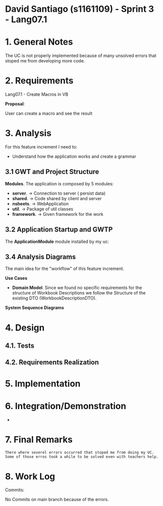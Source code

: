 **David Santiago** (s1161109) - Sprint 3 - Lang07.1
===============================

# 1. General Notes

The UC is not properly implemented because of many unsolved errors that stoped me from developing more code.

# 2. Requirements

Lang07.1 - Create Macros in VB



**Proposal**:

  User can create a macro and see the result


# 3. Analysis

For this feature increment I need to:

- Understand how the application works and create a grammar



## 3.1 GWT and Project Structure

**Modules**. The application is composed by 5 modules:


- **server**. -> Connection to server ( persist data)
- **shared**. -> Code shared by client and server
- **nsheets**. -> WebApplication
- **util**. -> Package of util classes
- **framework**. -> Given framework for the work

## 3.2 Application Startup and GWTP


The **ApplicationModule** module installed by my uc:


## 3.4 Analysis Diagrams

The main idea for the "workflow" of this feature increment.

**Use Cases**


- **Domain Model**. Since we found no specific requirements for the structure of Workbook Descriptions we follow the Structure of the existing DTO (WorkbookDescriptionDTO).

**System Sequence Diagrams**


# 4. Design





## 4.1. Tests


## 4.2. Requirements Realization





# 5. Implementation


# 6. Integration/Demonstration

*

# 7. Final Remarks

	There where severel errors occurred that stoped me from doing my UC.
	Some of those erros took a while to be solved even with teachers help.

# 8. Work Log


Commits:

No Commits on main branch because of the errors.
